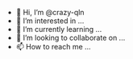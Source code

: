- 👋 Hi, I’m @crazy-qln
- 👀 I’m interested in ...
- 🌱 I’m currently learning ...
- 💞️ I’m looking to collaborate on ...
- 📫 How to reach me ...

<!---
crazy-qln/crazy-qln is a ✨ special ✨ repository because its `README.md` (this file) appears on your GitHub profile.
You can click the Preview link to take a look at your changes.
--->
